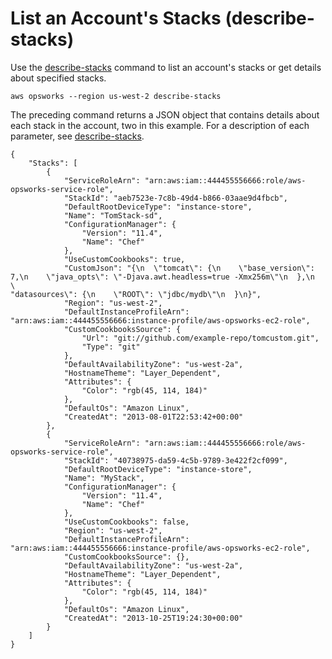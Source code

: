 # List an Account's Stacks \(describe\-stacks\)<a name="cli-examples-describe-stacks"></a>

Use the [describe\-stacks](http://docs.aws.amazon.com/cli/latest/reference/opsworks/describe-stacks.html) command to list an account's stacks or get details about specified stacks\.

```
aws opsworks --region us-west-2 describe-stacks
```

The preceding command returns a JSON object that contains details about each stack in the account, two in this example\. For a description of each parameter, see [describe\-stacks](http://docs.aws.amazon.com/cli/latest/reference/opsworks/describe-stacks.html)\.

```
{
    "Stacks": [
        {
            "ServiceRoleArn": "arn:aws:iam::444455556666:role/aws-opsworks-service-role",
            "StackId": "aeb7523e-7c8b-49d4-b866-03aae9d4fbcb",
            "DefaultRootDeviceType": "instance-store",
            "Name": "TomStack-sd",
            "ConfigurationManager": {
                "Version": "11.4",
                "Name": "Chef"
            },
            "UseCustomCookbooks": true,
            "CustomJson": "{\n  \"tomcat\": {\n    \"base_version\": 7,\n    \"java_opts\": \"-Djava.awt.headless=true -Xmx256m\"\n  },\n  \
"datasources\": {\n    \"ROOT\": \"jdbc/mydb\"\n  }\n}",
            "Region": "us-west-2",
            "DefaultInstanceProfileArn": "arn:aws:iam::444455556666:instance-profile/aws-opsworks-ec2-role",
            "CustomCookbooksSource": {
                "Url": "git://github.com/example-repo/tomcustom.git",
                "Type": "git"
            },
            "DefaultAvailabilityZone": "us-west-2a",
            "HostnameTheme": "Layer_Dependent",
            "Attributes": {
                "Color": "rgb(45, 114, 184)"
            },
            "DefaultOs": "Amazon Linux",
            "CreatedAt": "2013-08-01T22:53:42+00:00"
        },
        {
            "ServiceRoleArn": "arn:aws:iam::444455556666:role/aws-opsworks-service-role",
            "StackId": "40738975-da59-4c5b-9789-3e422f2cf099",
            "DefaultRootDeviceType": "instance-store",
            "Name": "MyStack",
            "ConfigurationManager": {
                "Version": "11.4",
                "Name": "Chef"
            },
            "UseCustomCookbooks": false,
            "Region": "us-west-2",
            "DefaultInstanceProfileArn": "arn:aws:iam::444455556666:instance-profile/aws-opsworks-ec2-role",
            "CustomCookbooksSource": {},
            "DefaultAvailabilityZone": "us-west-2a",
            "HostnameTheme": "Layer_Dependent",
            "Attributes": {
                "Color": "rgb(45, 114, 184)"
            },
            "DefaultOs": "Amazon Linux",
            "CreatedAt": "2013-10-25T19:24:30+00:00"
        }
    ]
}
```